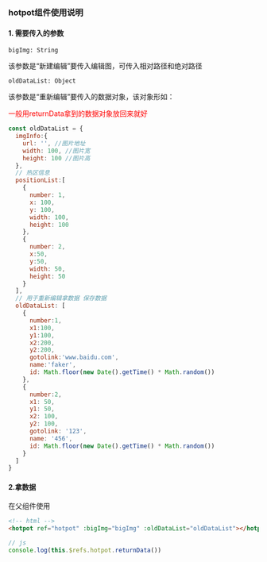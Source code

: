### hotpot组件使用说明

#### 1. 需要传入的参数

```bigImg: String```

该参数是“新建编辑”要传入编辑图，可传入相对路径和绝对路径

```oldDataList: Object```

该参数是“重新编辑”要传入的数据对象，该对象形如：

<span style="color:red;">一般用returnData拿到的数据对象放回来就好</span>
```javascript
const oldDataList = {
  imgInfo:{
    url: '', //图片地址
    width: 100, //图片宽
    height: 100 //图片高
  },
  // 热区信息
  positionList:[
    {
      number: 1,
      x: 100,
      y: 100,
      width: 100,
      height: 100
    },
    {
      number: 2,
      x:50,
      y:50,
      width: 50,
      height: 50
    }
  ],
  // 用于重新编辑拿数据 保存数据
  oldDataList: [
    {
      number:1,
      x1:100,
      y1:100,
      x2:200,
      y2:200,
      gotolink:'www.baidu.com',
      name:'faker',
      id: Math.floor(new Date().getTime() * Math.random())
    },
    {
      number:2,
      x1: 50,
      y1: 50,
      x2: 100,
      y2: 100,
      gotolink: '123',
      name: '456',
      id: Math.floor(new Date().getTime() * Math.random())
    }
  ]
}
```

#### 2.拿数据

在父组件使用
```html
<!-- html -->
<hotpot ref="hotpot" :bigImg="bigImg" :oldDataList="oldDataList"></hotpot>
```
```javascript
// js
console.log(this.$refs.hotpot.returnData())
```